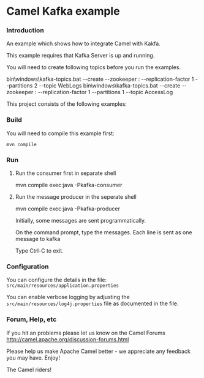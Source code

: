 # Camel Kafka example

### Introduction

An example which shows how to integrate Camel with Kakfa.

This example requires that Kafka Server is up and running.

You will need to create following topics before you run the examples.

bin\windows\kafka-topics.bat --create --zookeeper <zookeeper host ip>:<port> --replication-factor 1 --partitions 2 --topic WebLogs
bin\windows\kafka-topics.bat --create --zookeeper <zookeeper host ip>:<port> --replication-factor 1 --partitions 1 --topic AccessLog

This project consists of the following examples:



### Build

You will need to compile this example first:

	mvn compile

### Run

1. Run the consumer first in separate shell 

	mvn compile exec:java -Pkafka-consumer


2. Run the message producer in the seperate shell

	mvn compile exec:java -Pkafka-producer

   Initially, some messages are sent programmatically. 
   
   On the command prompt, type the messages. Each line is sent as one message to kafka
   
   Type Ctrl-C to exit.



### Configuration

You can configure the details in the file:
  `src/main/resources/application.properties`

You can enable verbose logging by adjusting the `src/main/resources/log4j.properties`
  file as documented in the file.


### Forum, Help, etc

If you hit an problems please let us know on the Camel Forums
	<http://camel.apache.org/discussion-forums.html>

Please help us make Apache Camel better - we appreciate any feedback you may
have.  Enjoy!



The Camel riders!
